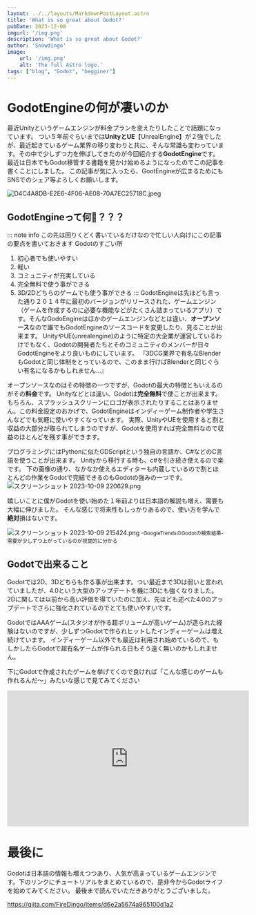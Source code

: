```yaml
---
layout: ../../layouts/MarkdownPostLayout.astro
title: 'What is so great about Godot?'
pubDate: 2023-12-08
imgurl: '/img.png'
description: 'What is so great about Godot?'
author: 'Snowdingo'
image:
    url: '/img.png'
    alt: 'The full Astro logo.'
tags: ["blog", "Godot", "begginer"]
---
```

# GodotEngineの何が凄いのか
最近Unityというゲームエンジンが料金プランを変えたりしたことで話題になっています。
つい５年前ぐらいまでは**UnityとUE**【UnrealEngine】が２強でしたが、最近起きているゲーム業界の移り変わりと共に、そんな常識も変わっています。その中で少しずつ力を伸ばしてきたのが今回紹介する**GodotEngine**です。
最近は日本でもGodot移管する書籍を見かけ始めるようになったのでこの記事を書くことにしました。
この記事が気に入ったら、GootEngineが広まるためにもSNSでのシェア等よろしくお願いします。

![D4C4A8DB-E2E6-4F06-AE08-70A7EC25718C.jpeg](https://qiita-image-store.s3.ap-northeast-1.amazonaws.com/0/2850578/c56b2522-9b13-90c5-7983-9d34f62a587d.jpeg)

## GodotEngineって何🤔？？？
::: note info
この先は回りくどく書いているだけなので忙しい人向けにこの記事の要点を書いておきます
Godotのすごい所
1. 初心者でも使いやすい
2. 軽い
2. コミュニティが充実している
2. 完全無料で使う事ができる
2. 3D/2Dどちらのゲームでも使う事ができる
:::
GodotEngineは先ほども言った通り２０１４年に最初のバージョンがリリースされた、ゲームエンジン（ゲームを作成するのに必要な機能などがたくさん詰まっているアプリ）です。そんなGodoEngineはほかのゲームエンジンなどとは違い、**オープンソース**なので誰でもGodotEngineのソースコードを変更したり、見ることが出来ます。
UnityやUE(unrealengine)のように特定の大企業が運営しているわけでもなく、Godotの開発者たちとそのコミュニティのメンバーが日々GodotEngineをより良いものにしています。
『3DCG業界で有名なBlenderもGodotと同じ体制をとっているので、このまま行けばBlenderと同じぐらい有名になるかもしれません…』

オープンソースなのはその特徴の一つですが、Godotの最大の特徴ともいえるのがその**料金**です。
Unityなどとは違い、Godotは**完全無料**で使ことが出来ます。
もちろん、スプラッシュスクリーンにロゴが表示されたりすることはありません。この料金設定のおかげで、GodotEngineはインディーゲーム制作者や学生さんなどでも気軽に使いやすくなっています。
実際、UnityやUEを使用すると割と収益の大部分が取られてしまうのですが、Godotを使用すれば完全無料なので収益のほとんどを残す事ができます。

プログラミングにはPythonに似たGDScriptという独自の言語か、C#などのC言語を使うことが出来ます。
Unityから移行する時も、c#を引き続き使えるので楽です。
下の画像の通り、なかなか使えるエディターも内蔵しているので割とほとんどの作業をGodotで完結できるのもGodotの強みの一つです。
![スクリーンショット 2023-10-09 220629.png](https://qiita-image-store.s3.ap-northeast-1.amazonaws.com/0/2850578/a200aff7-ee7c-8708-37e2-a7cfb5ed8ef7.png)

嬉しいことに僕がGodotを使い始めた１年前よりは日本語の解説も増え、需要も大幅に伸びました。
そんな感じで将来性もしっかりあるので、使い方を学んで**絶対**損はないです。

![スクリーンショット 2023-10-09 215424.png](https://qiita-image-store.s3.ap-northeast-1.amazonaws.com/0/2850578/a1483626-3933-ce6a-0add-83e64c198fda.png)
<small>-GoogleTrendsのGodotの検索結果-
需要が少しずつ上がっているのが視覚的に分かる</small>

## Godotで出来ること
Godotでは2D、3Dどちらも作る事が出来ます。つい最近まで3Dは弱いと言われていましたが、4.0という大型のアップデートを機に3Dにも強くなりました。2Dに関しては以前から高い評価を得ていたのに加え、先ほども述べた4.0のアップデートでさらに強化されているのでとても使いやすいです。


GodotではAAAゲーム(スタジオが作る超ボリュームが高いゲーム)が造られた経験はないのですが、少しずつGodotで作られヒットしたインディーゲームは増え続けています。
インディーゲーム以外でも最近は利用され始めているので、もしかしたらGodotで超有名ゲームが作られる日もそう遠く無いのかもしれません。

下にGodotで作成されたゲームを挙げてくので良ければ「こんな感じのゲームも作れるんだ〜」みたいな感じで見てみてください

<iframe width="560" height="315" src="https://www.youtube.com/embed/UAS_pUTFA7o?si=W5rOJQMFEtPYd_Dj" title="YouTube video player" frameborder="0" allow="accelerometer; autoplay; clipboard-write; encrypted-media; gyroscope; picture-in-picture; web-share" allowfullscreen></iframe>

# 最後に　
Godotは日本語の情報も増えつつあり、人気が高まっているゲームエンジンです。下のリンクにチュートリアルをまとめているので、是非今からGodotライフを始めてみてください。
最後まで読んでいただきありがとうございました。

https://qiita.com/FireDingo/items/d6e2a5674a965100d1a2

